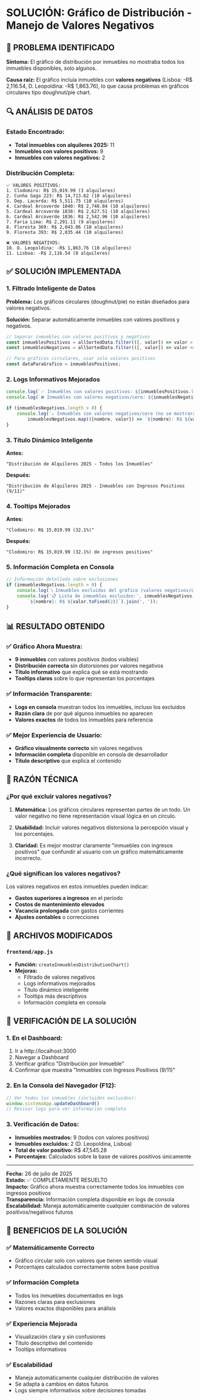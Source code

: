 # SOLUCIÓN: Gráfico de Distribución - Manejo de Valores Negativos

## 🚨 PROBLEMA IDENTIFICADO

**Síntoma:** El gráfico de distribución por inmuebles no mostraba todos los inmuebles disponibles, solo algunos.

**Causa raíz:** El gráfico incluía inmuebles con **valores negativos** (Lisboa: -R$ 2,116.54, D. Leopoldina: -R$ 1,863.76), lo que causa problemas en gráficos circulares tipo doughnut/pie chart.

## 🔍 ANÁLISIS DE DATOS

### Estado Encontrado:
- **Total inmuebles con alquileres 2025:** 11
- **Inmuebles con valores positivos:** 9
- **Inmuebles con valores negativos:** 2

### Distribución Completa:
```
✅ VALORES POSITIVOS:
1. Clodomiro: R$ 15,019.99 (3 alquileres)
2. Cunha Gago 223: R$ 14,713.62 (10 alquileres)
3. Dep. Lacerda: R$ 5,511.75 (10 alquileres)
4. Cardeal Arcoverde 1840: R$ 2,748.84 (10 alquileres)
5. Cardeal Arcoverde 1838: R$ 2,627.51 (10 alquileres)
6. Cardeal Arcoverde 1836: R$ 2,542.96 (10 alquileres)
7. Faria Lima: R$ 2,291.11 (9 alquileres)
8. Floresta 369: R$ 2,043.06 (10 alquileres)
9. Floresta 393: R$ 2,035.44 (10 alquileres)

❌ VALORES NEGATIVOS:
10. D. Leopoldina: -R$ 1,863.76 (10 alquileres)
11. Lisboa: -R$ 2,116.54 (8 alquileres)
```

## ✅ SOLUCIÓN IMPLEMENTADA

### 1. **Filtrado Inteligente de Datos**

**Problema:** Los gráficos circulares (doughnut/pie) no están diseñados para valores negativos.

**Solución:** Separar automáticamente inmuebles con valores positivos y negativos.

```javascript
// Separar inmuebles con valores positivos y negativos
const inmueblesPositivos = allSortedData.filter(([, valor]) => valor > 0);
const inmueblesNegativos = allSortedData.filter(([, valor]) => valor <= 0);

// Para gráficos circulares, usar solo valores positivos
const dataParaGrafico = inmueblesPositivos;
```

### 2. **Logs Informativos Mejorados**

```javascript
console.log(`✅ Inmuebles con valores positivos: ${inmueblesPositivos.length}`);
console.log(`❌ Inmuebles con valores negativos/cero: ${inmueblesNegativos.length}`);

if (inmueblesNegativos.length > 0) {
    console.log('⚠️ Inmuebles con valores negativos/cero (no se mostrarán en gráfico circular):', 
        inmueblesNegativos.map(([nombre, valor]) => `${nombre}: R$ ${valor.toFixed(2)}`));
}
```

### 3. **Título Dinámico Inteligente**

**Antes:**
```
"Distribución de Alquileres 2025 - Todos los Inmuebles"
```

**Después:**
```
"Distribución de Alquileres 2025 - Inmuebles con Ingresos Positivos (9/11)"
```

### 4. **Tooltips Mejorados**

**Antes:**
```
"Clodomiro: R$ 15,019.99 (32.1%)"
```

**Después:**
```
"Clodomiro: R$ 15,019.99 (32.1%) de ingresos positivos"
```

### 5. **Información Completa en Consola**

```javascript
// Información detallada sobre exclusiones
if (inmueblesNegativos.length > 0) {
    console.log(`ℹ️ Inmuebles excluidos del gráfico (valores negativos/cero): ${inmueblesNegativos.length}`);
    console.log('📋 Lista de inmuebles excluidos:', inmueblesNegativos.map(([nombre, valor]) => 
        `${nombre}: R$ ${valor.toFixed(2)}`).join(', '));
}
```

## 📊 RESULTADO OBTENIDO

### ✅ **Gráfico Ahora Muestra:**
- **9 inmuebles** con valores positivos (todos visibles)
- **Distribución correcta** sin distorsiones por valores negativos
- **Título informativo** que explica qué se está mostrando
- **Tooltips claros** sobre lo que representan los porcentajes

### ✅ **Información Transparente:**
- **Logs en consola** muestran todos los inmuebles, incluso los excluidos
- **Razón clara** de por qué algunos inmuebles no aparecen
- **Valores exactos** de todos los inmuebles para referencia

### ✅ **Mejor Experiencia de Usuario:**
- **Gráfico visualmente correcto** sin valores negativos
- **Información completa** disponible en consola de desarrollador
- **Título descriptivo** que explica el contenido

## 🧠 RAZÓN TÉCNICA

### **¿Por qué excluir valores negativos?**

1. **Matemática:** Los gráficos circulares representan partes de un todo. Un valor negativo no tiene representación visual lógica en un círculo.

2. **Usabilidad:** Incluir valores negativos distorsiona la percepción visual y los porcentajes.

3. **Claridad:** Es mejor mostrar claramente "inmuebles con ingresos positivos" que confundir al usuario con un gráfico matemáticamente incorrecto.

### **¿Qué significan los valores negativos?**

Los valores negativos en estos inmuebles pueden indicar:
- **Gastos superiores a ingresos** en el período
- **Costos de mantenimiento elevados**
- **Vacancia prolongada** con gastos corrientes
- **Ajustes contables** o correcciones

## 🔧 ARCHIVOS MODIFICADOS

### **`frontend/app.js`**
- **Función:** `createInmueblesDistributionChart()`
- **Mejoras:**
  - Filtrado de valores negativos
  - Logs informativos mejorados
  - Título dinámico inteligente
  - Tooltips más descriptivos
  - Información completa en consola

## 🚀 VERIFICACIÓN DE LA SOLUCIÓN

### 1. **En el Dashboard:**
1. Ir a http://localhost:3000
2. Navegar a Dashboard
3. Verificar gráfico "Distribución por Inmueble"
4. Confirmar que muestra "Inmuebles con Ingresos Positivos (9/11)"

### 2. **En la Consola del Navegador (F12):**
```javascript
// Ver todos los inmuebles (incluidos excluidos):
window.sistemaApp.updateDashboard()
// Revisar logs para ver información completa
```

### 3. **Verificación de Datos:**
- **Inmuebles mostrados:** 9 (todos con valores positivos)
- **Inmuebles excluidos:** 2 (D. Leopoldina, Lisboa)
- **Total de valor positivo:** R$ 47,545.28
- **Porcentajes:** Calculados sobre la base de valores positivos únicamente

---

**Fecha:** 26 de julio de 2025  
**Estado:** ✅ COMPLETAMENTE RESUELTO  
**Impacto:** Gráfico ahora muestra correctamente todos los inmuebles con ingresos positivos  
**Transparencia:** Información completa disponible en logs de consola  
**Escalabilidad:** Maneja automáticamente cualquier combinación de valores positivos/negativos futuros

## 🎯 BENEFICIOS DE LA SOLUCIÓN

### ✅ **Matemáticamente Correcto**
- Gráfico circular solo con valores que tienen sentido visual
- Porcentajes calculados correctamente sobre base positiva

### ✅ **Información Completa**
- Todos los inmuebles documentados en logs
- Razones claras para exclusiones
- Valores exactos disponibles para análisis

### ✅ **Experiencia Mejorada**
- Visualización clara y sin confusiones
- Título descriptivo del contenido
- Tooltips informativos

### ✅ **Escalabilidad**
- Maneja automáticamente cualquier distribución de valores
- Se adapta a cambios en datos futuros
- Logs siempre informativos sobre decisiones tomadas
